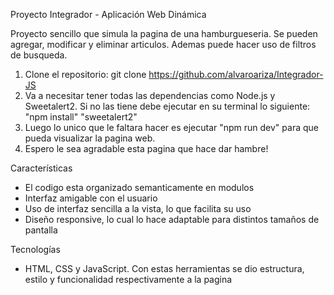 Proyecto Integrador - Aplicación Web Dinámica

Proyecto sencillo que simula la pagina de una hamburgueseria. Se pueden agregar, modificar y eliminar articulos. Ademas puede hacer uso de filtros de busqueda.

1. Clone el repositorio:
   git clone https://github.com/alvaroariza/Integrador-JS
2. Va a necesitar tener todas las dependencias como Node.js y Sweetalert2. Si no las tiene debe ejecutar en su terminal lo siguiente:
   "npm install"
   "sweetalert2"
3. Luego lo unico que le faltara hacer es ejecutar "npm run dev" para que pueda visualizar la pagina web.
4. Espero le sea agradable esta pagina que hace dar hambre!

Características

- El codigo esta organizado semanticamente en modulos
- Interfaz amigable con el usuario
- Uso de interfaz sencilla a la vista, lo que facilita su uso
- Diseño responsive, lo cual lo hace adaptable para distintos tamaños de pantalla

Tecnologías

- HTML, CSS y JavaScript. Con estas herramientas se dio estructura, estilo y funcionalidad respectivamente a la pagina
